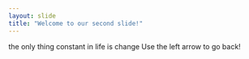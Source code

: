```yaml
---
layout: slide
title: "Welcome to our second slide!"
---
```

the only thing constant in life is change
Use the left arrow to go back!
